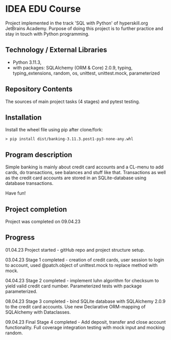 # IDEA EDU Course

Project implemented in the track 'SQL with Python' of hyperskill.org JetBrains Academy. Purpose of doing this
project is to further practice and stay in touch with Python programming.

## Technology / External Libraries

- Python 3.11.3,
- with packages: SQLAlchemy (ORM & Core) 2.0.9, typing, typing_extensions, random, os, unittest, unittest.mock, parameterized

## Repository Contents

The sources of main project tasks (4 stages) and pytest testing.

## Installation

Install the wheel file using pip after clone/fork:

    > pip install dist/banking-3.11.3.post1-py3-none-any.whl

## Program description

Simple banking is mainly about credit card accounts and a CL-menu to add cards, do transactions, see balances and
stuff like that. Transactions as well as the credit card accounts are stored in an SQLite-database using database
transactions.

Have fun!

## Project completion

Project was completed on 09.04.23

## Progress

01.04.23 Project started - gitHub repo and project structure setup.

03.04.23 Stage 1 completed - creation of credit cards, user session to login to account, used @patch.object of
unittest.mock to replace method with mock.

04.04.23 Stage 2 completed - implement luhn algorithm for checksum to yield valid credit card number. Parameterized
tests with package parameterized.

08.04.23 Stage 3 completed - bind SQLite database with SQLAlchemy 2.0.9 to the credit card accounts. Use new Declarative
ORM-mapping of SQLAlchemy with Dataclasses.

09.04.23 Final Stage 4 completed - Add deposit, transfer and close account functionality. Full coverage integration 
testing with mock input and mocking random.
